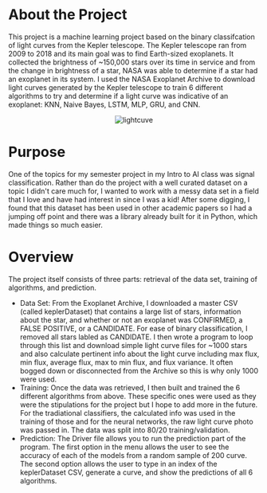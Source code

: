 # About the Project
This project is a machine learning project based on the binary classifcation of light curves from the Kepler telescope. The Kepler telescope ran from 2009 to 2018 and its main goal was to find Earth-sized exoplanets. It collected the brightness of ~150,000 stars over its time in service and from the change in brightness of a star, NASA was able to determine if a star had an exoplanet in its system. I used the NASA Exoplanet Archive to download light curves generated by the Kepler telescope to train 6 different algorithms to try and determine if a light curve was indicative of an exoplanet: KNN, Naive Bayes, LSTM, MLP, GRU, and CNN.

<p align="center">
  <img src="https://user-images.githubusercontent.com/112229422/235833110-6c573a9a-6c1a-4fa8-b407-40d486e4fab7.png" alt="lightcuve"/>
</p>

# Purpose
One of the topics for my semester project in my Intro to AI class was signal classification. Rather than do the project with a well curated dataset on a topic I didn't care much for, I wanted to work with a messy data set in a field that I love and have had interest in since I was a kid! After some digging, I found that this dataset has been used in other academic papers so I had a jumping off point and there was a library already built for it in Python, which made things so much easier.

# Overview
The project itself consists of three parts: retrieval of the data set, training of algorithms, and prediction.
 - Data Set: From the Exoplanet Archive, I downloaded a master CSV (called keplerDataset) that contains a large list of stars, information about the star, and whether or not an exoplanet was CONFIRMED, a FALSE POSITIVE, or a CANDIDATE. For ease of binary classification, I removed all stars labled as CANDIDATE. I then wrote a program to loop through this list and download simple light curve files for ~1000 stars and also calculate pertinent info about the light curve including max flux, min flux, average flux, max to min flux, and flux variance. It often bogged down or disconnected from the Archive so this is why only 1000 were used.
 - Training: Once the data was retrieved, I then built and trained the 6 different algorithms from above. These specific ones were used as they were the stipulations for the project but I hope to add more in the future. For the tradiational classifiers, the calculated info was used in the training of those and for the neural networks, the raw light curve photo was passed in. The data was split into 80/20 training/validation.
 - Prediction: The Driver file allows you to run the prediction part of the program. The first option in the menu allows the user to see the accuracy of each of the models from a random sample of 200 curve. The second option allows the user to type in an index of the keplerDataset CSV, generate a curve, and show the predictions of all 6 algorithms.
